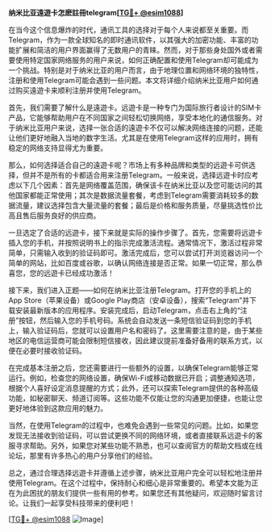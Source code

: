 **纳米比亚遠遊卡怎麽註冊telegram[[TG💪+ @esim1088](https://t.me/s/esim1088)]**

在当今这个信息爆炸的时代，通讯工具的选择对于每个人来说都至关重要。而Telegram，作为一款全球知名的即时通讯软件，以其强大的加密功能、丰富的功能扩展和简洁的用户界面赢得了无数用户的青睐。然而，对于那些身处国外或者需要使用特定国家网络服务的用户来说，如何正确配置和使用Telegram却可能成为一个挑战。特别是对于纳米比亚的用户而言，由于地理位置和网络环境的独特性，注册和使用Telegram可能会遇到一些问题。本文将详细介绍纳米比亚用户如何通过购买遠遊卡来顺利注册并使用Telegram。

首先，我们需要了解什么是遠遊卡。远遊卡是一种专门为国际旅行者设计的SIM卡产品，它能够帮助用户在不同国家之间轻松切换网络，享受本地化的通信服务。对于纳米比亚用户来说，选择一张合适的遠遊卡不仅可以解决网络连接的问题，还能让他们更好地融入当地的数字生活。尤其是在使用Telegram这样的应用时，拥有稳定的网络支持显得尤为重要。

那么，如何选择适合自己的遠遊卡呢？市场上有多种品牌和类型的远遊卡可供选择，但并不是所有的卡都适合用来注册Telegram。一般来说，选择远遊卡时应考虑以下几个因素：首先是网络覆盖范围，确保该卡在纳米比亚以及您可能访问的其他国家都能正常使用；其次是数据流量套餐，考虑到Telegram需要消耗较多的数据流量，建议选择包含大量流量的套餐；最后是价格和服务质量，尽量挑选性价比高且售后服务良好的供应商。

一旦选定了合适的远遊卡，接下来就是实际的操作步骤了。首先，您需要将远遊卡插入您的手机，并按照说明书上的指示完成激活流程。通常情况下，激活过程非常简单，只需输入收到的验证码即可。激活完成后，您可以尝试打开浏览器访问一个简单的网站，比如百度或谷歌，以确认网络连接是否正常。如果一切正常，那么恭喜您，您的远遊卡已经成功激活！

接下来，我们进入正题——如何在纳米比亚注册Telegram。打开您的手机上的App Store（苹果设备）或Google Play商店（安卓设备），搜索“Telegram”并下载安装最新版本的应用程序。安装完成后，启动Telegram，点击右上角的“注册”按钮，然后输入您的手机号码。系统会自动发送一条短信验证码到您的手机上，输入验证码后，您就可以设置用户名和密码了。这里需要注意的是，由于某些地区的电信运营商可能会限制短信接收，因此建议提前准备好备用的联系方式，以便在必要时接收验证码。

在完成基本注册之后，您还需要进行一些额外的设置，以确保Telegram能够正常运行。例如，检查您的网络设置，确保Wi-Fi或移动数据已开启；调整通知选项，根据个人喜好设定消息提醒的方式；此外，还可以探索Telegram提供的各种高级功能，如秘密聊天、频道订阅等。这些功能不仅能让您的沟通更加便捷，也能让您更好地体验到这款应用的魅力。

当然，在使用Telegram的过程中，也难免会遇到一些常见的问题。比如，如果您发现无法接收到验证码，可以尝试更换不同的网络环境，或者直接联系远遊卡的客服寻求帮助。另外，如果您对某些功能不熟悉，也可以查阅官方的帮助文档或在线论坛，那里有许多热心的用户分享他们的经验。

总之，通过合理选择远遊卡并遵循上述步骤，纳米比亚用户完全可以轻松地注册并使用Telegram。在这个过程中，保持耐心和细心是非常重要的。希望本文能为正在为此困扰的朋友们提供一些有用的参考。如果您还有其他疑问，欢迎随时留言讨论。让我们一起享受科技带来的便利吧！

[[TG💪+ @esim1088](https://t.me/s/esim1088) ![Image](https://i.postimg.cc/4NQfJmqS/Snipaste-2025-05-13-00-14-12.png)]
